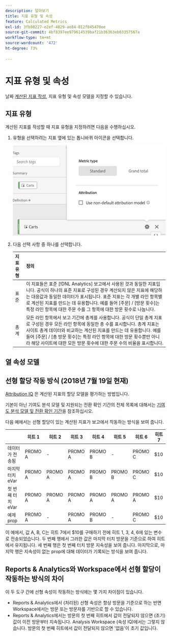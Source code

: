 ```yaml
---
description: 알아보기
title: 지표 유형 및 속성
feature: Calculated Metrics
exl-id: 3fb98227-e2ef-4829-ae84-812f845470ee
source-git-commit: 4bf8397ee979614539baf21b36363eb03357567a
workflow-type: tm+mt
source-wordcount: '472'
ht-degree: 73%

---
```


# 지표 유형 및 속성

날짜 [계산된 지표 작성](/help/components/c-calcmetrics/c-workflow/cm-workflow/c-build-metrics/cm-build-metrics.md), 지표 유형 및 속성 모델을 지정할 수 있습니다.

## 지표 유형

계산된 지표를 작성할 때 지표 유형을 지정하려면 다음을 수행하십시오.

1. 유형을 선택하려는 지표 옆에 있는 톱니바퀴 아이콘을 선택합니다.

   ![](assets/cm_type_alloc.png)

1. 다음 선택 사항 중 하나를 선택합니다.

   | 지표 유형 | 정의 |
   |---|---|
   | 표준 | 이 지표들은 표준 [!DNL Analytics] 보고에서 사용된 것과 동일한 지표입니다. 공식이 하나의 표준 지표로 구성된 경우 계산되지 않은 지표에 해당하는 대응값과 동일한 데이터가 표시됩니다. 표준 지표는 각 개별 라인 항목별로 계산된 지표를 만드는 데 유용합니다. 예를 들어 [주문] / [방문 횟수]는 특정 라인 항목에 대한 주문 수를 그 항목에 대한 방문 횟수로 나눕니다. |
   | 총계 | 모든 라인 항목에서 보고 기간에 총계를 사용합니다. 공식이 단일 총계 지표로 구성된 경우 모든 라인 항목에 동일한 총 수를 표시합니다. 총계 지표는 사이트 총계 데이터와 비교하는 계산된 지표를 만드는 데 유용합니다. 예를 들어 [주문] / [총 방문 횟수]는 특정 라인 항목에 대한 방문 횟수뿐만 아니라 해당 사이트에 대한 모든 방문 횟수에 대한 주문 수의 비율을 표시합니다. |

## 열 속성 모델

## 선형 할당 작동 방식 (2018년 7월 19일 현재)

[Attribution IQ](/help/analyze/analysis-workspace/attribution/overview.md) 은 계산된 지표의 할당 모델을 평가하는 방법입니다.

기본이 아닌 기여도 분석 모델 및 지원되는 전환 확인 기간의 전체 목록에 대해서는 [기여도 분석 모델 및 전환 확인 기간](/help/analyze/analysis-workspace/attribution/models.md)을 참조하십시오.

다음 예에서는 선형 할당이 있는 계산된 지표가 보고에서 작동하는 방식을 보여 줍니다.

|  | 히트 1 | 히트 2 | 히트 3 | 히트 4 | 히트 5 | 히트 6 | 히트 7 |
|--- |--- |--- |--- |--- |--- |--- |--- |
| 데이터가 전송됨 | PROMO A | - | PROMO A | PROMO B | - | PROMO C | $10 |
| 마지막 터치 eVar | PROMO A | PROMO A | PROMO A | PROMO B | PROMO B | PROMO C | $10 |
| 첫 번째 터치 eVar | PROMO A | PROMO A | PROMO A | PROMO A | PROMO A | PROMO A | $10 |
| 예제 prop | PROMO A | - | PROMO A | PROMO B | - | PROMO C | $10 |

이 예에서, 값 A, B, C는 히트 7에서 $10를 구매하기 전에 히트 1, 3, 4, 6에 있는 변수로 전송되었습니다. 두 번째 행에서 그러한 값은 마지막 터치 방문을 기준으로 하여 히트에서 유지됩니다. 세 번째 행은 첫 번째 터치 방문 지속성을 보여 줍니다. 마지막으로, 마지막 행은 지속성이 없는 prop에 대해 데이터가 기록되는 방식을 보여 줍니다.

## Reports &amp; Analytics와 Workspace에서 선형 할당이 작동하는 방식의 차이

이 두 도구 간에 선형 속성이 작동하는 방식에는 몇 가지 차이점이 있습니다.

* Reports &amp; Analytics에서 (처리된) 선형 속성은 항상 방문을 기준으로 하는 반면 Workspace에서는 방문 또는 방문자를 기반으로 할 수 있습니다.
* Reports &amp; Analytics에서는 방문의 첫 번째 히트에서 값이 전달되지 않으면 (초기) 값이 이전 방문부터 지속됩니다. Analysis Workspace (속성 IQ)에서는 그렇지 않습니다. 방문의 첫 번째 히트에서 값이 전달되지 않으면 &#39;없음&#39;이 초기 값입니다.
